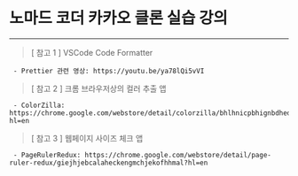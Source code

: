 # 노마드 코더 카카오 클론 실습 강의

---

> [ 참고 1 ] VSCode Code Formatter

```
 - Prettier 관련 영상: https://youtu.be/ya78lQi5vVI
```

> [ 참고 2 ] 크롬 브라우저상의 컬러 추출 앱

```
 - ColorZilla: https://chrome.google.com/webstore/detail/colorzilla/bhlhnicpbhignbdhedgjhgdocnmhomnp?hl=en
```

> [ 참고 3 ] 웹페이지 사이즈 체크 앱

```
 - PageRulerRedux: https://chrome.google.com/webstore/detail/page-ruler-redux/giejhjebcalaheckengmchjekofhhmal?hl=en
```
